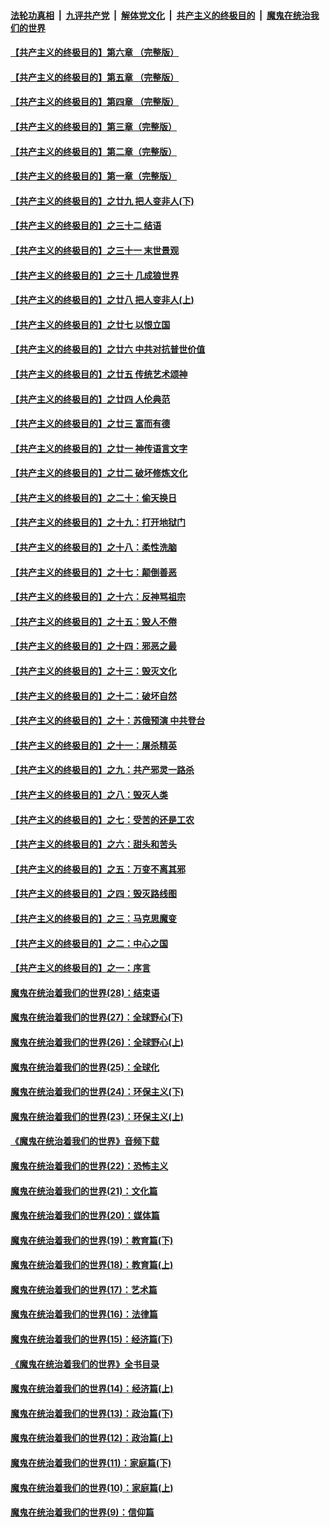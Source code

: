 

####  [法轮功真相](../../../../basic/blob/master/README.md?t=04072030) &nbsp;|&nbsp; [九评共产党](../../../../9ping.md/blob/master/README.md?t=04072030) &nbsp;|&nbsp; [解体党文化](../../../../jtdwh.md/blob/master/README.md?t=04072030)  &nbsp;|&nbsp; [共产主义的终极目的](../../../../gczydzjmd.md/blob/master/README.md?t=04072030) &nbsp;|&nbsp; [魔鬼在统治我们的世界](../../../../mgztzwmdsj.md/blob/master/README.md?t=04072030) 

#### [【共产主义的终极目的】第六章 （完整版）](../pages/nsc422/n11428913.md?t=04072030) 

#### [【共产主义的终极目的】第五章 （完整版）](../pages/nsc422/n11428912.md?t=04072030) 

#### [【共产主义的终极目的】第四章 （完整版）](../pages/nsc422/n11428907.md?t=04072030) 

#### [【共产主义的终极目的】第三章（完整版）](../pages/nsc422/n11428848.md?t=04072030) 

#### [【共产主义的终极目的】第二章（完整版）](../pages/nsc422/n11428831.md?t=04072030) 

#### [【共产主义的终极目的】第一章（完整版）](../pages/nsc422/n11417651.md?t=04072030) 

#### [【共产主义的终极目的】之廿九 把人变非人(下)](../pages/nsc422/n11344140.md?t=04072030) 

#### [【共产主义的终极目的】之三十二 结语](../pages/nsc422/n11360535.md?t=04072030) 

#### [【共产主义的终极目的】之三十一 末世景观](../pages/nsc422/n11351129.md?t=04072030) 

#### [【共产主义的终极目的】之三十 几成狼世界](../pages/nsc422/n11348280.md?t=04072030) 

#### [【共产主义的终极目的】之廿八 把人变非人(上)](../pages/nsc422/n11340492.md?t=04072030) 

#### [【共产主义的终极目的】之廿七 以恨立国](../pages/nsc422/n11336944.md?t=04072030) 

#### [【共产主义的终极目的】之廿六 中共对抗普世价值](../pages/nsc422/n11324785.md?t=04072030) 

#### [【共产主义的终极目的】之廿五 传统艺术颂神](../pages/nsc422/n11296396.md?t=04072030) 

#### [【共产主义的终极目的】之廿四 人伦典范](../pages/nsc422/n11296397.md?t=04072030) 

#### [【共产主义的终极目的】之廿三 富而有德](../pages/nsc422/n11283598.md?t=04072030) 

#### [【共产主义的终极目的】之廿一 神传语言文字](../pages/nsc422/n11263265.md?t=04072030) 

#### [【共产主义的终极目的】之廿二 破坏修炼文化](../pages/nsc422/n11245728.md?t=04072030) 

#### [【共产主义的终极目的】之二十：偷天换日](../pages/nsc422/n11238846.md?t=04072030) 

#### [【共产主义的终极目的】之十九：打开地狱门](../pages/nsc422/n11206376.md?t=04072030) 

#### [【共产主义的终极目的】之十八：柔性洗脑](../pages/nsc422/n11199994.md?t=04072030) 

#### [【共产主义的终极目的】之十七：颠倒善恶](../pages/nsc422/n11179782.md?t=04072030) 

#### [【共产主义的终极目的】之十六：反神骂祖宗](../pages/nsc422/n11166798.md?t=04072030) 

#### [【共产主义的终极目的】之十五：毁人不倦](../pages/nsc422/n11166792.md?t=04072030) 

#### [【共产主义的终极目的】之十四：邪恶之最](../pages/nsc422/n11150249.md?t=04072030) 

#### [【共产主义的终极目的】之十三：毁灭文化](../pages/nsc422/n11135227.md?t=04072030) 

#### [【共产主义的终极目的】之十二：破坏自然](../pages/nsc422/n11135214.md?t=04072030) 

#### [【共产主义的终极目的】之十：苏俄预演 中共登台](../pages/nsc422/n11118424.md?t=04072030) 

#### [【共产主义的终极目的】之十一：屠杀精英](../pages/nsc422/n11118442.md?t=04072030) 

#### [【共产主义的终极目的】之九：共产邪灵一路杀](../pages/nsc422/n11114139.md?t=04072030) 

#### [【共产主义的终极目的】之八：毁灭人类](../pages/nsc422/n11108503.md?t=04072030) 

#### [【共产主义的终极目的】之七：受苦的还是工农](../pages/nsc422/n11101809.md?t=04072030) 

#### [【共产主义的终极目的】之六：甜头和苦头](../pages/nsc422/n11096971.md?t=04072030) 

#### [【共产主义的终极目的】之五：万变不离其邪](../pages/nsc422/n11091285.md?t=04072030) 

#### [【共产主义的终极目的】之四：毁灭路线图](../pages/nsc422/n11086284.md?t=04072030) 

#### [【共产主义的终极目的】之三：马克思魔变](../pages/nsc422/n11061941.md?t=04072030) 

#### [【共产主义的终极目的】之二：中心之国](../pages/nsc422/n11047728.md?t=04072030) 

#### [【共产主义的终极目的】之一：序言](../pages/nsc422/n11086077.md?t=04072030) 

#### [魔鬼在统治着我们的世界(28)：结束语](../pages/nsc422/n10936246.md?t=04072030) 

#### [魔鬼在统治着我们的世界(27)：全球野心(下)](../pages/nsc422/n10928319.md?t=04072030) 

#### [魔鬼在统治着我们的世界(26)：全球野心(上)](../pages/nsc422/n10900318.md?t=04072030) 

#### [魔鬼在统治着我们的世界(25)：全球化](../pages/nsc422/n10788205.md?t=04072030) 

#### [魔鬼在统治着我们的世界(24)：环保主义(下)](../pages/nsc422/n10695307.md?t=04072030) 

#### [魔鬼在统治着我们的世界(23)：环保主义(上)](../pages/nsc422/n10688613.md?t=04072030) 

#### [《魔鬼在统治着我们的世界》音频下载](../pages/nsc422/n10635553.md?t=04072030) 

#### [魔鬼在统治着我们的世界(22)：恐怖主义](../pages/nsc422/n10614727.md?t=04072030) 

#### [魔鬼在统治着我们的世界(21)：文化篇](../pages/nsc422/n10597706.md?t=04072030) 

#### [魔鬼在统治着我们的世界(20)：媒体篇](../pages/nsc422/n10586579.md?t=04072030) 

#### [魔鬼在统治着我们的世界(19)：教育篇(下)](../pages/nsc422/n10564808.md?t=04072030) 

#### [魔鬼在统治着我们的世界(18)：教育篇(上)](../pages/nsc422/n10526970.md?t=04072030) 

#### [魔鬼在统治着我们的世界(17)：艺术篇](../pages/nsc422/n10499093.md?t=04072030) 

#### [魔鬼在统治着我们的世界(16)：法律篇](../pages/nsc422/n10485969.md?t=04072030) 

#### [魔鬼在统治着我们的世界(15)：经济篇(下)](../pages/nsc422/n10469975.md?t=04072030) 

#### [《魔鬼在统治着我们的世界》全书目录](../pages/nsc422/n10464261.md?t=04072030) 

#### [魔鬼在统治着我们的世界(14)：经济篇(上)](../pages/nsc422/n10457370.md?t=04072030) 

#### [魔鬼在统治着我们的世界(13)：政治篇(下)](../pages/nsc422/n10448270.md?t=04072030) 

#### [魔鬼在统治着我们的世界(12)：政治篇(上)](../pages/nsc422/n10444576.md?t=04072030) 

#### [魔鬼在统治着我们的世界(11)：家庭篇(下)](../pages/nsc422/n10440961.md?t=04072030) 

#### [魔鬼在统治着我们的世界(10)：家庭篇(上)](../pages/nsc422/n10435448.md?t=04072030) 

#### [魔鬼在统治着我们的世界(9)：信仰篇](../pages/nsc422/n10432159.md?t=04072030) 

